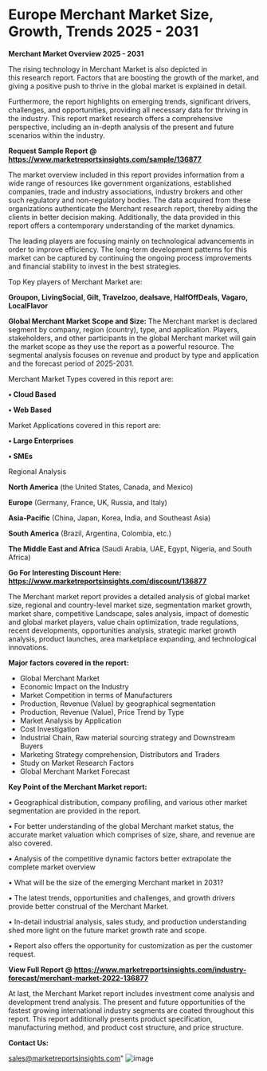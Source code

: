 # Europe Merchant Market Size, Growth, Trends 2025 - 2031

<Strong> Merchant Market Overview 2025 - 2031</strong>

The rising technology in Merchant Market is also depicted in this research report. Factors that are boosting the growth of the market, and giving a positive push to thrive in the global market is explained in detail.

Furthermore, the report highlights on emerging trends, significant drivers, challenges, and opportunities, providing all necessary data for thriving in the industry. This report market research offers a comprehensive perspective, including an in-depth analysis of the present and future scenarios within the industry.

<strong>Request Sample Report @ <a href=https://www.marketreportsinsights.com/sample/136877>https://www.marketreportsinsights.com/sample/136877</a></strong>

The market overview included in this report provides information from a wide range of resources like government organizations, established companies, trade and industry associations, industry brokers and other such regulatory and non-regulatory bodies. The data acquired from these organizations authenticate the Merchant research report, thereby aiding the clients in better decision making. Additionally, the data provided in this report offers a contemporary understanding of the market dynamics.

The leading players are focusing mainly on technological advancements in order to improve efficiency. The long-term development patterns for this market can be captured by continuing the ongoing process improvements and financial stability to invest in the best strategies.

Top Key players of Merchant Market are:

<strong>Groupon, LivingSocial, Gilt, Travelzoo, dealsave, HalfOffDeals, Vagaro, LocalFlavor</strong>

<strong><b>Global Merchant Market Scope and Size:</b></strong>
The Merchant market is declared segment by company, region (country), type, and application. Players, stakeholders, and other participants in the global Merchant market will gain the market scope as they use the report as a powerful resource. The segmental analysis focuses on revenue and product by type and application and the forecast period of 2025-2031.

Merchant Market Types covered in this report are:

<strong>• Cloud Based

• Web Based</strong>

Market Applications covered in this report are:

<strong>• Large Enterprises

• SMEs</strong> 

Regional Analysis

<strong>North America</strong> (the United States, Canada, and Mexico)

<strong>Europe</strong> (Germany, France, UK, Russia, and Italy)

<strong>Asia-Pacific</strong> (China, Japan, Korea, India, and Southeast Asia)

<strong>South America</strong> (Brazil, Argentina, Colombia, etc.)

<strong>The Middle East and Africa</strong> (Saudi Arabia, UAE, Egypt, Nigeria, and South Africa)

<strong>Go For Interesting Discount Here: <a href=https://www.marketreportsinsights.com/discount/136877>https://www.marketreportsinsights.com/discount/136877</a></strong>

The Merchant market report provides a detailed analysis of global market size, regional and country-level market size, segmentation market growth, market share, competitive Landscape, sales analysis, impact of domestic and global market players, value chain optimization, trade regulations, recent developments, opportunities analysis, strategic market growth analysis, product launches, area marketplace expanding, and technological innovations.

<strong><b>Major factors covered in the report:</b></strong>
<ul>
  <li>Global Merchant Market </li>
  <li>Economic Impact on the Industry</li>
  <li>Market Competition in terms of Manufacturers</li>
  <li>Production, Revenue (Value) by geographical segmentation</li>
  <li>Production, Revenue (Value), Price Trend by Type</li>
  <li>Market Analysis by Application</li>
  <li>Cost Investigation</li>
  <li>Industrial Chain, Raw material sourcing strategy and Downstream Buyers</li>
  <li>Marketing Strategy comprehension, Distributors and Traders</li>
  <li>Study on Market Research Factors</li>
  <li>Global Merchant Market Forecast</li>
</ul>

<strong><b>Key Point of the Merchant Market report:</b></strong>

• Geographical distribution, company profiling, and various other market segmentation are provided in the report.

• For better understanding of the global Merchant market status, the accurate market valuation which comprises of size, share, and revenue are also covered.

• Analysis of the competitive dynamic factors better extrapolate the complete market overview

• What will be the size of the emerging Merchant market in 2031?

• The latest trends, opportunities and challenges, and growth drivers provide better construal of the Merchant Market.

• In-detail industrial analysis, sales study, and production understanding shed more light on the future market growth rate and scope.

• Report also offers the opportunity for customization as per the customer request.

<strong><b>View Full Report @ <a href=https://www.marketreportsinsights.com/industry-forecast/merchant-market-2022-136877>https://www.marketreportsinsights.com/industry-forecast/merchant-market-2022-136877</a></b></strong>


At last, the Merchant Market report includes investment come analysis and development trend analysis. The present and future opportunities of the fastest growing international industry segments are coated throughout this report. This report additionally presents product specification, manufacturing method, and product cost structure, and price structure.

<strong>Contact Us:</strong>

sales@marketreportsinsights.com"
![image](https://github.com/user-attachments/assets/8ad74f4d-838d-4a11-a938-282741eb7f55)
